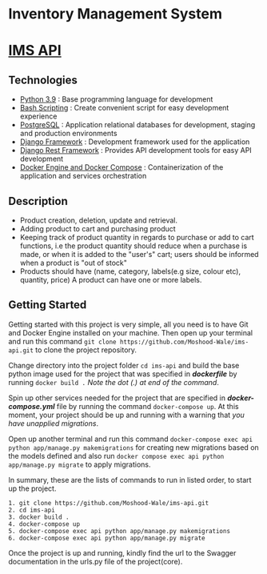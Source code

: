 # Inventory Management System

# [IMS API](https://github.com/Moshood-Wale/ims-api.git)

## Technologies

* [Python 3.9](https://python.org) : Base programming language for development
* [Bash Scripting](https://www.codecademy.com/learn/learn-the-command-line/modules/bash-scripting) : Create convenient script for easy development experience
* [PostgreSQL](https://www.postgresql.org/) : Application relational databases for development, staging and production environments
* [Django Framework](https://www.djangoproject.com/) : Development framework used for the application
* [Django Rest Framework](https://www.django-rest-framework.org/) : Provides API development tools for easy API development
* [Docker Engine and Docker Compose](https://www.docker.com/) : Containerization of the application and services orchestration

## Description

- Product creation, deletion, update and retrieval.
- Adding product to cart and purchasing product
- Keeping track of product quantity in regards to purchase or add to cart functions, i.e the product quantity should reduce when a purchase is made, or when it is added to the "user's" cart; users should be informed when a product is "out of stock"
- Products should have (name, category, labels(e.g size, colour etc), quantity, price) A product can have one or more labels.

## Getting Started

Getting started with this project is very simple, all you need is to have Git and Docker Engine installed on your machine. Then open up your terminal and run this command `git clone https://github.com/Moshood-Wale/ims-api.git` to clone the project repository.

Change directory into the project folder `cd ims-api` and build the base python image used for the project that was specified in ***dockerfile*** by running ` docker build . ` *Note the dot (.) at end of the command*.

Spin up other services needed for the project that are specified in ***docker-compose.yml*** file by running the command `docker-compose up`. At this moment, your project should be up and running with a warning that *you have unapplied migrations*.

Open up another terminal and run this command `docker-compose exec api python app/manage.py makemigrations` for creating new migrations based on the models defined and also run `docker compose exec api python app/manage.py migrate` to apply migrations.

In summary, these are the lists of commands to run in listed order, to start up the project.

```docker
1. git clone https://github.com/Moshood-Wale/ims-api.git
2. cd ims-api
3. docker build .
4. docker-compose up
5. docker-compose exec api python app/manage.py makemigrations
6. docker-compose exec api python app/manage.py migrate
```
Once the project is up and running, kindly find the url to the Swagger documentation in the urls.py file of the project(core).
